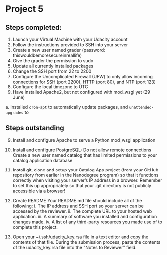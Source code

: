 # Project 5

## Steps completed:

1. Launch your Virtual Machine with your Udacity account
2. Follow the instructions provided to SSH into your server
3. Create a new user named grader (password: thiswouldbemoresecureinreallife)
4. Give the grader the permission to sudo
5. Update all currently installed packages
6. Change the SSH port from 22 to 2200
7. Configure the Uncomplicated Firewall (UFW) to only allow incoming connections for SSH (port 2200), HTTP (port 80), and NTP (port 123)
8. Configure the local timezone to UTC
9. Have installed Apache2, but not configured with mod_wsgi yet (29 June)

a. Installed `cron-apt` to automatically update packages, and `unattended-upgrades` to

## Steps outstanding

9. Install and configure Apache to serve a Python mod_wsgi application
10. Install and configure PostgreSQL:
  Do not allow remote connections
  Create a new user named catalog that has limited permissions to your catalog application database
11. Install git, clone and setup your Catalog App project (from your GitHub repository from earlier in the Nanodegree program) so that it functions correctly when visiting your server’s IP address in a browser. Remember to set this up appropriately so that your .git directory is not publicly accessible via a browser!


12. Create README
  Your README.md file should include all of the following:
  i. The IP address and SSH port so your server can be accessed by the reviewer.
  ii. The complete URL to your hosted web application.
  iii. A summary of software you installed and configuration changes made.
  iv. A list of any third-party resources you made use of to complete this project.

13. Open your ~/.ssh/udacity_key.rsa file in a text editor and copy the contents of that file. During the submission process, paste the contents of the udacity_key.rsa file into the "Notes to Reviewer" field.

